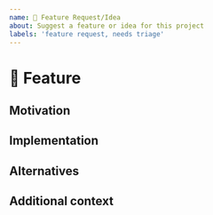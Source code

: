 ```yaml
---
name: 🚀 Feature Request/Idea
about: Suggest a feature or idea for this project
labels: 'feature request, needs triage'
---
```


<!-- NOTE: The title must follow Conventional Commit format -->

# 🚀 Feature

<!-- A clear and concise description of what the feature is. -->

## Motivation

<!-- Please outline the motivation for the proposal. -->

## Implementation

<!-- Please explain why this feature should be implemented and how it would be used. -->

## Alternatives

<!-- Any alternative solutions or features that you've considered. -->

## Additional context

<!-- Add any other context or screenshots about the feature request. -->
